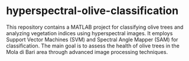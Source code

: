 # hyperspectral-olive-classification
This repository contains a MATLAB project for classifying olive trees and analyzing vegetation indices using hyperspectral images. It employs Support Vector Machines (SVM) and Spectral Angle Mapper (SAM) for classification. The main goal is to assess the health of olive trees in the Mola di Bari area through advanced image processing techniques.
